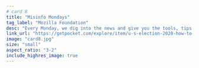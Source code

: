 ```yaml
---
# card 8
title: "Misinfo Mondays"
tag_label: "Mozilla Foundation"
desc: "Every Monday, we dig into the news and give you the tools, tips and tricks needed to cut the crap and find the truth."
link_url: "https://getpocket.com/explore/item/u-s-election-2020-how-to-spot-and-fight-misinformation, https://foundation.mozilla.org/en/blog/tags/misinformation-monday/"
image: "card8.jpg"
size: "small"
aspect_ratio: "3-2"
include_highres_image: true
---
```


